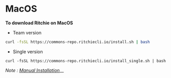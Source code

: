 # MacOS

**To download Ritchie on MacOS**

* Team version

```bash
curl -fsSL https://commons-repo.ritchiecli.io/install.sh | bash
```

* Single version

```text
curl -fsSL https://commons-repo.ritchiecli.io/install_single.sh | bash
```

_Note :_ [_Manual Installation_](manual-installation.md)\_\_

